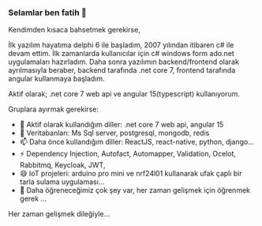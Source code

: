 ### Selamlar ben fatih 👋
Kendimden kısaca bahsetmek gerekirse, 

İlk yazılım hayatıma delphi 6 ile başladım, 2007 yılından itibaren c# ile devam ettim. İlk zamanlarda kullanıcılar için c# windows form ado.net uygulamaları hazırladım.
Daha sonra yazılımın backend/frontend olarak ayrılmasıyla beraber, backend tarafında .net core 7, frontend tarafında angular kullanmaya başladım.


Aktif olarak; .net core 7 web api ve angular 15(typescript) kullanıyorum.

Gruplara ayırmak gerekirse:

- 🔭 Aktif olarak kullandığım diller: .net core 7 web api, angular 15
- 💬 Veritabanları: Ms Sql server, postgresql, mongodb, redis
- 📫 Daha önce kullandığım diller: ReactJS, react-native, python, django...
- ⚡ Dependency Injection, Autofact, Automapper, Validation, Ocelot, Rabbitmq, Keycloak, JWT,
- 😄 IoT projeleri: arduino pro mini ve nrf24l01 kullanarak ufak çaplı bir tarla sulama uygulaması...
- 🤔 Daha öğreneceğimiz çok şey var, her zaman gelişmek için öğrenmek gerek ...

Her zaman gelişmek dileğiyle...

<!--
**fthmlymz/fthmlymz** is a ✨ _special_ ✨ repository because its `README.md` (this file) appears on your GitHub profile.

İlk yazılım hayatıma delphi 6 ile başladım, 2007 yılından itibaren c# ile devam ettim. İlk zamanlarda kullanıcılar için c# windows form ado.net uygulamaları hazırladım.
Daha sonra yazılımın backend/frontend olarak ayrılmasıyla beraber, backend tarafında .net core 7, frontend tarafında angular kullanmaya başladım.


Aktif olarak; .net core 7 web api ve angular 15(typescript) kullanıyorum.

Here are some ideas to get you started:

- 🔭 Aktif olarak kullandığım diller: .net core 7 web api, angular 15
- 💬 Veritabanları: Ms Sql server, postgresql, mongodb, redis
- 📫 Daha önce kullandığım diller: ReactJS, react-native, python, django...
- ⚡ Dependency Injection, Autofact, Automapper, Validation, Ocelot, Rabbitmq,
- 😄 IoT projeleri: autoino pro mini ve nrf24l01 kullanarak ufak çaplı bir tarla sulama uygulaması...
- 🤔 Daha öğreneceğimiz çok şey var, her zaman gelişmek için öğrenmek gerek ...
-->
